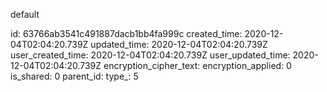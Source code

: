 default

id: 63766ab3541c491887dacb1bb4fa999c
created_time: 2020-12-04T02:04:20.739Z
updated_time: 2020-12-04T02:04:20.739Z
user_created_time: 2020-12-04T02:04:20.739Z
user_updated_time: 2020-12-04T02:04:20.739Z
encryption_cipher_text: 
encryption_applied: 0
is_shared: 0
parent_id: 
type_: 5